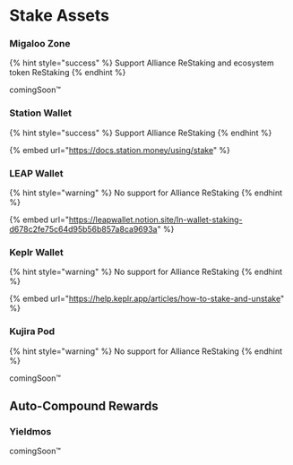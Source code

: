 # Stake Assets

### Migaloo Zone

{% hint style="success" %}
Support Alliance ReStaking and ecosystem token ReStaking
{% endhint %}

comingSoon™

### Station Wallet

{% hint style="success" %}
Support Alliance ReStaking
{% endhint %}

{% embed url="https://docs.station.money/using/stake" %}

### LEAP Wallet

{% hint style="warning" %}
No support for Alliance ReStaking
{% endhint %}

{% embed url="https://leapwallet.notion.site/In-wallet-staking-d678c2fe75c64d95b56b857a8ca9693a" %}

### Keplr Wallet

{% hint style="warning" %}
No support for Alliance ReStaking
{% endhint %}

{% embed url="https://help.keplr.app/articles/how-to-stake-and-unstake" %}

### Kujira Pod

{% hint style="warning" %}
No support for Alliance ReStaking
{% endhint %}

comingSoon™

## Auto-Compound Rewards

### Yieldmos

comingSoon™
